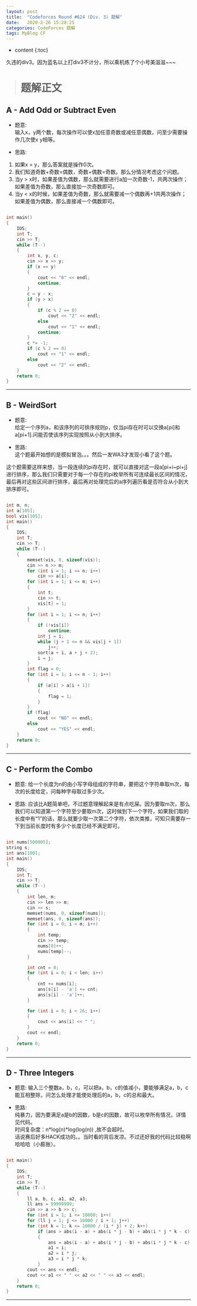 ```yaml
---
layout: post
title:  "Codeforces Round #624 (Div. 3) 题解"
date:   2020-2-26 15:28:25
categories: CodeForces 题解
tags: MyBlog CF 
---
```


* content
{:toc}

久违的div3。因为蓝名以上打div3不计分，所以乘机练了个小号美滋滋~~~






> # 题解正文


## A - Add Odd or Subtract Even

* 题意:  
输入x，y两个数，每次操作可以使x加任意奇数或减任意偶数，问至少需要操作几次使x y相等。

* 思路:
1. 如果x = y，那么答案就是操作0次。
2. 我们知道奇数+奇数=偶数，奇数+偶数=奇数。那么分情况考虑这个问题。
3. 当y > x时，如果差值为偶数，那么就需要进行a加一次奇数-1，共两次操作；如果差值为奇数，那么直接加一次奇数即可。
4. 当y < x的时候，如果差值为奇数，那么就需要减一个偶数再+1共两次操作；如果差值为偶数，那么直接减一个偶数即可。

```c++

int main()
{
    IOS;
    int T;
    cin >> T;
    while (T--)
    {
        int x, y, c;
        cin >> x >> y;
        if (x == y)
        {
            cout << "0" << endl;
            continue;
        }
        c = y - x;
        if (y > x)
        {
            if (c % 2 == 0)
                cout << "2" << endl;
            else
                cout << "1" << endl;
            continue;
        }
        c *= -1;
        if (c % 2 == 0)
            cout << "1" << endl;
        else
            cout << "2" << endl;
    }
    return 0;
}

```

---

## B - WeirdSort

* 题意:  
给定一个序列a，和该序列的可排序规则p，仅当pi存在时可以交换a[pi]和a[pi+1].问能否使该序列实现按照从小到大排序。

* 思路:  
这个题最开始想的是模拟冒泡。。。然后一发WA3才发现小看了这个题。  

这个题需要这样来想，当一段连续的pi存在时，就可以直接对这一段a[pi+i~pi+j]进行排序，那么我们只需要对于每一个存在的pi枚举所有可连续最长区间的情况，最后再对这些区间进行排序，最后再对处理完后的a序列遍历看是否符合从小到大排序即可。

```c++

int m, n;
int a[105];
bool vis[105];
int main()
{
    IOS;
    int T;
    cin >> T;
    while (T--)
    {
        memset(vis, 0, sizeof(vis));
        cin >> n >> m;
        for (int i = 1; i <= n; i++)
            cin >> a[i];
        for (int i = 1; i <= m; i++)
        {
            int t;
            cin >> t;
            vis[t] = 1;
        }
        for (int i = 1; i <= n; i++)
        {
            if (!vis[i])
                continue;
            int j = i;
            while (j + 1 <= n && vis[j + 1])
                j++;
            sort(a + i, a + j + 2);
            i = j;
        }
        int flag = 0;
        for (int i = 1; i <= n - 1; i++)
        {
            if (a[i] > a[i + 1])
            {
                flag = 1;
            }
        }
        if (flag)
            cout << "NO" << endl;
        else
            cout << "YES" << endl;
    }
    return 0;
}

```

---

## C - Perform the Combo

* 题意:
给一个长度为n的由小写字母组成的字符串，要把这个字符串取m次，每次的长度给定，问每种字母取过多少次。

* 思路:
应该比A题简单吧，不过题意理解起来是有点吃屎。因为要取m次，那么我们可以知道第一个字符至少要取m次，这时候到下一个字符，如果我们取的长度中有“1”的话，那么就要少取一次第二个字符，依次类推，可知只需要存一下到当前长度时有多少个长度已经不满足即可。

```c++

int nums[500005];
string s;
int ans[100];
int main()
{   
    IOS;
    int T;
    cin >> T;
    while (T--)
    {
        int len, m;
        cin >> len >> m;
        cin >> s;
        memset(nums, 0, sizeof(nums));
        memset(ans, 0, sizeof(ans));
        for (int i = 0; i < m; i++)
        {
            int temp;
            cin >> temp;
            nums[0]++;
            nums[temp]--;
        }

        int cnt = 0;
        for (int i = 0; i < len; i++)
        {
            cnt += nums[i];
            ans[s[i] - 'a'] += cnt;
            ans[s[i] - 'a']++;
        }

        for (int i = 0; i < 26; i++)
        {
            cout << ans[i] << " ";
        }
        cout << endl;
    }
    return 0;
}


```

---

## D - Three Integers

* 题意:
输入三个整数a，b，c，可以把a，b，c的值减小，要能够满足a，b，c能互相整除，问怎么处理才能使处理后的a，b，c的总和最大。

* 思路:  
纯暴力，因为要满足a是b的因数，b是c的因数，故可以枚举所有情况，详情见代码。  
时间复杂度：n\*log(n)\*log(log(n)) ,故不会超时。  
话说赛后好多HACK成功的。。当时看的背后发凉。不过还好我的代码比较稳啊哈哈哈（小膨胀）。

```c++

int main()
{
    IOS;
    int T;
    cin >> T;
    while (T--)
    {
        ll a, b, c, a1, a2, a3;
        ll ans = 99999999;
        cin >> a >> b >> c;
        for (int i = 1; i <= 10000; i++)
        for (ll j = 1; j <= 10000 / i + 1; j++)
        for (int k = 1; k <= 10000 / (i * j) + 2; k++)
            if (ans > abs(i - a) + abs(i * j - b) + abs(i * j * k - c))
            {
                ans = abs(i - a) + abs(i * j - b) + abs(i * j * k - c);
                a1 = i;
                a2 = i * j;
                a3 = i * j * k;
            }
        cout << ans << endl;
        cout << a1 << " " << a2 << " " << a3 << endl;
    }
    return 0;
}

```

---

